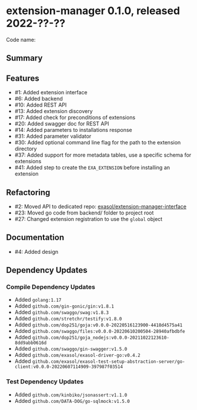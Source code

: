 # extension-manager 0.1.0, released 2022-??-??

Code name:

## Summary

## Features

* #1: Added extension interface
* #6: Added backend
* #10: Added REST API
* #13: Added extension discovery
* #17: Added check for preconditions of extensions
* #20: Added swagger doc for REST API
* #14: Added parameters to installations response
* #31: Added parameter validator
* #30: Added optional command line flag for the path to the extension directory
* #37: Added support for more metadata tables, use a specific schema for extensions
* #41: Added step to create the `EXA_EXTENSION` before installing an extension

## Refactoring

* #2: Moved API to dedicated repo: [exasol/extension-manager-interface](https://github.com/exasol/extension-manager-interface/)
* #23: Moved go code from backend/ folder to project root
* #27: Changed extension registration to use the `global` object

## Documentation

* #4: Added design

## Dependency Updates

### Compile Dependency Updates

* Added `golang:1.17`
* Added `github.com/gin-gonic/gin:v1.8.1`
* Added `github.com/swaggo/swag:v1.8.3`
* Added `github.com/stretchr/testify:v1.8.0`
* Added `github.com/dop251/goja:v0.0.0-20220516123900-4418d4575a41`
* Added `github.com/swaggo/files:v0.0.0-20220610200504-28940afbdbfe`
* Added `github.com/dop251/goja_nodejs:v0.0.0-20211022123610-8dd9abb0616d`
* Added `github.com/swaggo/gin-swagger:v1.5.0`
* Added `github.com/exasol/exasol-driver-go:v0.4.2`
* Added `github.com/exasol/exasol-test-setup-abstraction-server/go-client:v0.0.0-20220607114909-397987f03514`

### Test Dependency Updates

* Added `github.com/kinbiko/jsonassert:v1.1.0`
* Added `github.com/DATA-DOG/go-sqlmock:v1.5.0`
